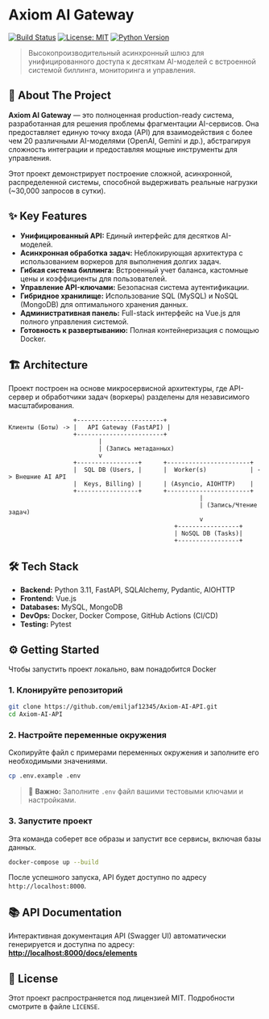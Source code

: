 # Axiom AI Gateway

[![Build Status](https://img.shields.io/github/actions/workflow/status/emiljaf12345/Axiom-AI-API/ci.yml?branch=main)](https://github.com/emiljaf12345/Axiom-AI-API/actions)
[![License: MIT](https://img.shields.io/badge/License-MIT-yellow.svg)](https://opensource.org/licenses/MIT)
[![Python Version](https://img.shields.io/badge/python-3.11-blue.svg)](https://www.python.org/downloads/release/python-311/)

> Высокопроизводительный асинхронный шлюз для унифицированного доступа к десяткам AI-моделей с встроенной системой биллинга, мониторинга и управления.

## 🚀 About The Project

**Axiom AI Gateway** — это полноценная production-ready система, разработанная для решения проблемы фрагментации AI-сервисов. Она предоставляет единую точку входа (API) для взаимодействия с более чем 20 различными AI-моделями (OpenAI, Gemini и др.), абстрагируя сложность интеграции и предоставляя мощные инструменты для управления.

Этот проект демонстрирует построение сложной, асинхронной, распределенной системы, способной выдерживать реальные нагрузки (~30,000 запросов в сутки).

## ✨ Key Features

* **Унифицированный API:** Единый интерфейс для десятков AI-моделей.
* **Асинхронная обработка задач:** Неблокирующая архитектура с использованием воркеров для выполнения долгих задач.
* **Гибкая система биллинга:** Встроенный учет баланса, кастомные цены и коэффициенты для пользователей.
* **Управление API-ключами:** Безопасная система аутентификации.
* **Гибридное хранилище:** Использование SQL (MySQL) и NoSQL (MongoDB) для оптимального хранения данных.
* **Административная панель:** Full-stack интерфейс на Vue.js для полного управления системой.
* **Готовность к развертыванию:** Полная контейнеризация с помощью Docker.

## 🏗️ Architecture

Проект построен на основе микросервисной архитектуры, где API-сервер и обработчики задач (воркеры) разделены для независимого масштабирования.

```
                  +------------------------+
Клиенты (Боты) -> |   API Gateway (FastAPI) | 
                  +------------------------+
                         |
                         | (Запись метаданных)
                         v
                  +-----------------+      +-----------------------+
                  |  SQL DB (Users, |      |  Worker(s)            | -> Внешние AI API
                  |  Keys, Billing) |      | (Asyncio, AIOHTTP)    |
                  +-----------------+      +-----------------------+
                                                     |
                                                     | (Запись/Чтение задач)
                                                     v
                                              +-----------------+
                                              | NoSQL DB (Tasks)|
                                              +-----------------+
```

## 🛠️ Tech Stack

* **Backend:** Python 3.11, FastAPI, SQLAlchemy, Pydantic, AIOHTTP
* **Frontend:** Vue.js
* **Databases:**  MySQL, MongoDB
* **DevOps:** Docker, Docker Compose, GitHub Actions (CI/CD)
* **Testing:** Pytest

## ⚙️ Getting Started

Чтобы запустить проект локально, вам понадобится Docker

### 1. Клонируйте репозиторий
```bash
git clone https://github.com/emiljaf12345/Axiom-AI-API.git
cd Axiom-AI-API
```

### 2. Настройте переменные окружения
Скопируйте файл с примерами переменных окружения и заполните его необходимыми значениями.
```bash
cp .env.example .env
```
> 🔑 **Важно:** Заполните `.env` файл вашими тестовыми ключами и настройками.

### 3. Запустите проект
Эта команда соберет все образы и запустит все сервисы, включая базы данных.
```bash
docker-compose up --build
```

После успешного запуска, API будет доступно по адресу `http://localhost:8000`.

## 📚 API Documentation

Интерактивная документация API (Swagger UI) автоматически генерируется и доступна по адресу:
[**http://localhost:8000/docs/elements**](http://localhost:8000/docs/elements)

## 📄 License

Этот проект распространяется под лицензией MIT. Подробности смотрите в файле `LICENSE`.